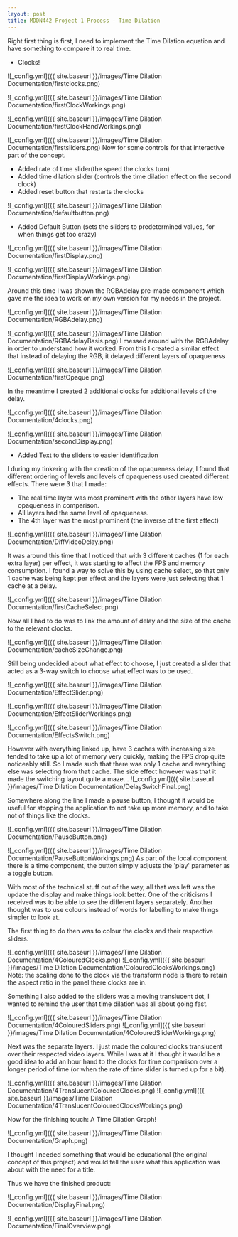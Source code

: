 ```yaml
---
layout: post
title: MDDN442 Project 1 Process - Time Dilation
---
```

Right first thing is first, I need to implement the Time Dilation equation and have something to compare it to real time.
- Clocks!

![_config.yml]({{ site.baseurl }}/images/Time Dilation Documentation/firstclocks.png)

![_config.yml]({{ site.baseurl }}/images/Time Dilation Documentation/firstClockWorkings.png)

![_config.yml]({{ site.baseurl }}/images/Time Dilation Documentation/firstClockHandWorkings.png)

![_config.yml]({{ site.baseurl }}/images/Time Dilation Documentation/firstsliders.png)
Now for some controls for that interactive part of the concept.
- Added rate of time slider(the speed the clocks turn) 
- Added time dilation slider (controls the time dilation effect on the second clock)
- Added reset button that restarts the clocks

![_config.yml]({{ site.baseurl }}/images/Time Dilation Documentation/defaultbutton.png)
- Added Default Button (sets the sliders to predetermined values, for when things get too crazy)

![_config.yml]({{ site.baseurl }}/images/Time Dilation Documentation/firstDisplay.png)

![_config.yml]({{ site.baseurl }}/images/Time Dilation Documentation/firstDisplayWorkings.png)


Around this time I was shown the RGBAdelay pre-made component which gave me the idea to work on my own version for my needs in the project.

![_config.yml]({{ site.baseurl }}/images/Time Dilation Documentation/RGBAdelay.png)

![_config.yml]({{ site.baseurl }}/images/Time Dilation Documentation/RGBAdelayBasis.png)
I messed around with the RGBAdelay in order to understand how it worked.
From this I created a similar effect that instead of delaying the RGB, it delayed different layers of opaqueness


![_config.yml]({{ site.baseurl }}/images/Time Dilation Documentation/firstOpaque.png)

In the meantime I created 2 additional clocks for additional levels of the delay.

![_config.yml]({{ site.baseurl }}/images/Time Dilation Documentation/4clocks.png)

![_config.yml]({{ site.baseurl }}/images/Time Dilation Documentation/secondDisplay.png)
- Added Text to the sliders to easier identification


I during my tinkering with the creation of the opaqueness delay, I found that different ordering of levels and levels of opaqueness used created different effects.
There were 3 that I made:
- The real time layer was most prominent with the other layers have low opaqueness in comparison.
- All layers had the same level of opaqueness.
- The 4th layer was the most prominent (the inverse of the first effect)

![_config.yml]({{ site.baseurl }}/images/Time Dilation Documentation/DiffVideoDelay.png)


It was around this time that I noticed that with 3 different caches (1 for each extra layer) per effect, it was starting to affect the FPS and memory consumption.
I found a way to solve this by using cache select, so that only 1 cache was being kept per effect and the layers were just selecting that 1 cache at a delay.

![_config.yml]({{ site.baseurl }}/images/Time Dilation Documentation/firstCacheSelect.png)

Now all I had to do was to link the amount of delay and the size of the cache to the relevant clocks.

![_config.yml]({{ site.baseurl }}/images/Time Dilation Documentation/cacheSizeChange.png)


Still being undecided about what effect to choose, I just created a slider that acted as a 3-way switch to choose what effect was to be used.

![_config.yml]({{ site.baseurl }}/images/Time Dilation Documentation/EffectSlider.png)

![_config.yml]({{ site.baseurl }}/images/Time Dilation Documentation/EffectSliderWorkings.png)

![_config.yml]({{ site.baseurl }}/images/Time Dilation Documentation/EffectsSwitch.png)


However with everything linked up, have 3 caches with increasing size tended to take up a lot of memory very quickly, making the FPS drop quite noticeably still.
So I made such that there was only 1 cache and everything else was selecting from that cache.
The side effect however was that it made the switching layout quite a maze...
![_config.yml]({{ site.baseurl }}/images/Time Dilation Documentation/DelaySwitchFinal.png)



Somewhere along the line I made a pause button, I thought it would be useful for stopping the application to not take up more memory, and to take not of things like the clocks.

![_config.yml]({{ site.baseurl }}/images/Time Dilation Documentation/PauseButton.png)

![_config.yml]({{ site.baseurl }}/images/Time Dilation Documentation/PauseButtonWorkings.png)
As part of the local component there is a time component, the button simply adjusts the 'play' parameter as a toggle button.


With most of the technical stuff out of the way, all that was left was the update the display and make things look better.
One of the criticisms I received was to be able to see the different layers separately.
Another thought was to use colours instead of words for labelling to make things simpler to look at.


The first thing to do then was to colour the clocks and their respective sliders.

![_config.yml]({{ site.baseurl }}/images/Time Dilation Documentation/4ColouredClocks.png)
![_config.yml]({{ site.baseurl }}/images/Time Dilation Documentation/ColouredClocksWorkings.png)
Note: the scaling done to the clock via the transform node is there to retain the aspect ratio in the panel there clocks are in.

Something I also added to the sliders was a moving translucent dot, I wanted to remind the user that time dilation was all about going fast.

![_config.yml]({{ site.baseurl }}/images/Time Dilation Documentation/4ColouredSliders.png)
![_config.yml]({{ site.baseurl }}/images/Time Dilation Documentation/4ColouredSliderWorkings.png)


Next was the separate layers.
I just made the coloured clocks translucent over their respected video layers.
While I was at it I thought it would be a good idea to add an hour hand to the clocks for time comparison over a longer period of time (or when the rate of time slider is turned up for a bit).

![_config.yml]({{ site.baseurl }}/images/Time Dilation Documentation/4TranslucentColouredClocks.png)
![_config.yml]({{ site.baseurl }}/images/Time Dilation Documentation/4TranslucentColouredClocksWorkings.png)

Now for the finishing touch:
A Time Dilation Graph!

![_config.yml]({{ site.baseurl }}/images/Time Dilation Documentation/Graph.png)

I thought I needed something that would be educational (the original concept of this project) and would tell the user what this application was about with the need for a title.



Thus we have the finished product:

![_config.yml]({{ site.baseurl }}/images/Time Dilation Documentation/DisplayFinal.png)

![_config.yml]({{ site.baseurl }}/images/Time Dilation Documentation/FinalOverview.png)
